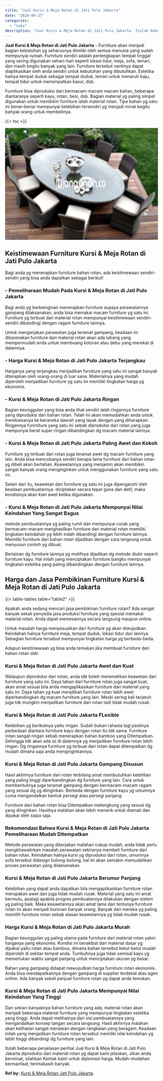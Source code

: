 ```yaml
---
title: "Jual Kursi & Meja Rotan di Jati Pulo Jakarta"
date: "2024-08-27"
categories: 
  - "toko"
description: "Jual Kursi & Meja Rotan di Jati Pulo Jakarta. Itulah beberapa penjelasan perihal Jual Kursi & Meja Rotan di Jati Pulo Jakarta diproduksi dari material rotan..."
---
```


**Jual Kursi & Meja Rotan di Jati Pulo Jakarta** – Furniture akan menjadi bagian kebutuhan yg seharusnya dimiliki oleh semua manusia yang sudah mempunyai rumah. Furniture sendiri adalah perlengkapan tempat tinggal yang sering digunakan sehari-hari seperti lokasi tidur, meja, sofa, lemari, dan masih begitu banyak yang lain. Furniture tersebut nantinya dapat diaplikasikan oleh anda sendiri untuk kebutuhan yang dibutuhkan. Estetika halnya tempat duduk sebagai tempat duduk, lemari untuk menaruh baju, tempat tidur untuk menempatkan kasur, dsb.

Furniture bisa diproduksi dari bermacam-macam macam bahan, beberapa diantaranya seperti kayu, rotan, besi, dsb. Bagian material yg paling simpel digunakan untuk membikin furniture ialah material rotan. Tipe bahan yg satu ini benar-benar mempunyai kelebihan tersendiri yg menjadi minat begitu banyak orang untuk membelinya.

{{< toc >}}

![Jual Kursi & Meja Rotan di Jati Pulo Jakarta](/images/kursi-meja-rotan-murah10.png)

## Keistimewaan Furniture Kursi & Meja Rotan di Jati Pulo Jakarta

Bagi anda yg menerapkan furniture bahan rotan, ada keistimewaan sendiri-sendiri yang bisa anda dapatkan sebagai berikut!

### \- Pemeliharaan Mudah Pada Kursi & Meja Rotan di Jati Pulo Jakarta

Bagi anda yg berkeinginan menerapkan furniture supaya perawatannya gampang dilaksanakan, anda bisa memakai macam furniture yg satu ini. Furniture yg terbuat dari material rotan mempunyai keistimewaan sendiri-sendiri dibandingi dengan ragam furniture lainnya.

Untuk mengerjakan perawatan juga teramat gampang, keadaan ini dikarenakan furniture dari material rotan akan ada lubang yang mempermudah anda untuk membuang kotoran atau debu yang merekat di dalamnya.

### \- Harga Kursi & Meja Rotan di Jati Pulo Jakarta Terjangkau

Harganya yang terjangkau menjadikan furniture yang satu ini sangat banyak diterapkan oleh orang-orang di luar sana. Materialnya yang mudah diperoleh menjadikan furniture yg satu ini memiliki tingkatan harga yg ekonomis.

### \- Kursi & Meja Rotan di Jati Pulo Jakarta Ringan

Bagian keunggulan yang bisa anda lihat sendiri ialah ringannya furniture yang diproduksi dari bahan rotan. Telah ini akan memudahkan anda untuk membawanya ke beraneka daerah yang layak dengan yang diharapkan. Ringannya funrniture yang satu ini sebab diproduksi dari rotan yang juga mempunyai berat super ringan dibandingkan dg macam material lainnya.

### \- Kursi & Meja Rotan di Jati Pulo Jakarta Paling Awet dan Kokoh

Furniture yg terbuat dari rotan juga teramat awet dg macam furniture yang lain. Anda bisa mencobanya sendiri berapa lama furniture dari bahan rotan yg dibeli akan bertahan. Keawetannya yang menjamin akan membikin sangat banyak orang menginginkan untuk menggunakan furniture yang satu ini.

Selain dari itu, keawetan dari furniture yg satu ini juga dipengaruhi oleh keadaan pembuatannya. diciptakan secara tepat guna dan detil, maka kondisinya akan kian awet ketika digunakan.

### \- Kursi & Meja Rotan di Jati Pulo Jakarta Mempunyai Nilai Keindahan Yang Sangat Bagus

metode pembuatannya yg paling rumit dan mempunyai corak yang bermacam-macam menghasilkan furniture dari material rotan memiliki tingkatan keindahan yg lebih indah dibandingi dengan furniture lainnya. Memiliki furniture dari bahan rotan dijadikan dengan cara langsung untuk menyusun contoh yg dibuat.

Berlainan dg furniture lainnya yg motifnya dijadikan dg metode diukir seperti furniture kayu. Hal inilah yang menciptakan furniture bangku mempunyai tingkatan estetika yang paling dibandingkan dengan furniture lainnya.

## Harga dan Jasa Pembikinan Furniture Kursi & Meja Rotan di Jati Pulo Jakarta

{{< table-tables table="table2" >}}

Apakah anda sedang mencari jasa pembikinan furniture rotan? Ada sangat banyak sekali penyedia jasa produksi furniture yang spesial memakai material rotan. Anda dapat memesannya secara langsung maupun online.

Untuk masalah harga menyesuaikan dari furniture yg akan diwujudkan. Keindahan halnya furniture meja, tempat duduk, lokasi tidur dan lainnya. Sebagian furniture tersebut mempunyai tingkatan harga yg berbeda-beda.

Adapun keistimewaan yg bisa anda temukan jika membuat furniture dari bahan rotan sbb:

### Kursi & Meja Rotan di Jati Pulo Jakarta Awet dan Kuat

Walaupun diproduksi dari rotan, anda tdk boleh meremehkan keawetan dari furniture yang satu ini. Daya tahan dari furniture rotan juga sangat kuat, akan amat sesuai bila anda mengaplikasikan furniture dari material yang satu ini. Daya tahan yg kuat menjdikan furniture rotan lebih awet diperbandingkan dg macam furniture yang lain. Meski sering kali terjatuh juga tdk mungkin menjadikan furniture dari rotan tadi tidak mudah rusak.

### Kursi & Meja Rotan di Jati Pulo Jakarta FLexible

Kelebihan yg berikutnya yaitu ringan. Sudah bukan rahasia lagi pastinya perbedaan diantara furniture kayu dengan rotan itu tdk sama. Furniture rotan sangat ringan sebab menerapkan bahan bamboo yang Ditempatkan. Sehingga tdk akan ada isi di dalamnya yg menjadikan furniture rotan lebih ringan. Dg ringannya furniture yg terbuat dari rotan dapat ditempatkan dg mudah dimana saja anda menginginkannya.

### Kursi & Meja Rotan di Jati Pulo Jakarta Gampang Disusun

Hasil akhirnya furniture dari rotan terbilang amat membutuhkan ketelitian yang paling tinggi diperbandingkan dg furniture yang lain. Cara untuk membentuknya juga teramat gampang dengan bermacam-macam ragam yang sesuai dg yg diinginkan. Berbeda dengan furniture kayu yg umumnya cuma mengandalkan bentuk persegi atau persegi panjang.

Furniture dari bahan rotan bisa Ditempatkan melengkung yang sesuai dg yang diinginkan. Hasilnya malahan akan lebih menarik untuk diamati dan dipakai oleh siapa saja.

### Rekomendasi Bahwa Kursi & Meja Rotan di Jati Pulo Jakarta Pemeliharaan Mudah Ditempatkan

Metode perawatan yang dikerjakan malahan cukup mudah, anda tidak perlu mengkhawatirkan masalah perawatan sekiranya membeli furniture dari bahan rotan. Keindahan halnya kursi yg diproduksi dari rotan, umumnya sofa tersebut didesign bolong-bolong, hal ini akan semakin memudahkan proses perawatan yang dilaksanakan.

### Kursi & Meja Rotan di Jati Pulo Jakarta Berumur Panjang

Kelebihan yang dapat anda dapatkan bila mengaplikasikan furniture rotan merupakan awet dan juga tidak mudah rusak. Material yang satu ini amat bermutu, apalagi apabila progres pembuatannya dilakukan dengan sistem yg paling baik. Maka keawetannya akan amat lama dan tentunya furniture rotan ini akan menjadi buronan banyak orang. Banyak dari mereka yg paling memilih furniture rotan sebab alasan keawetannya yg tidak mudah rusak.

### Harga Kursi & Meja Rotan di Jati Pulo Jakarta Murah

Bagian keunggulan yg paling utama pada furniture dari material rotan yakni harganya yang ekonomis. Kondisi ini berakibat dari material dasar yg dipakai yaitu rotan atau bamboo, dimana bahan tersebut betul-betul mudah diperoleh di sekitar tempat anda. Tumbuhnya juga tidak semisal kayu yg memerlukan waktu sangat panjang untuk menciptakan ukuran yg besar.

Bahan yang gampang didapat mewujudkan harga furniture rotan ekonomis. Anda bisa mendapatkannya dengan gampang di supplier terdekat atau agen online. Ada banyak sekali penjual furniture rotan yg dapat anda temukan.

### Kursi & Meja Rotan di Jati Pulo Jakarta Mempunyai Nilai Keindahan Yang Tinggi

Dari sekian banyaknya bahan furniture yang ada, material rotan akan menjadi beberapa material furniture yang mempunyai tingkatan estetika yang tinggi. Anda dapat melihatnya dari sisi pembuatannya yang mengandalkan konsep tangan secara langsung. Hasil akhirnya malahan akan kelihatan sangat menawan dengan rangkaian yang beragam. Keadaan inilah yang menjadikan furniture rotan tersebut memiliki nilai keindahan yg lebih tinggi dibandingi dg furniture yang lain.

Itulah beberapa penjelasan perihal Jual Kursi & Meja Rotan di Jati Pulo Jakarta diproduksi dari material rotan yg dapat kami jelaskan, Jikan anda berminat, silahkan Kontak kami untuk diplomasi harga. Mudah-mudahan bermanfaat, terimakasih banyak.

**Ref by:** [Kursi & Meja Rotan Jati Pulo Jakarta](https://id.wikipedia.org/wiki/Kursi)
